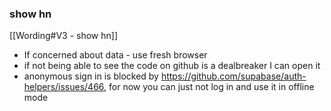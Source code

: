### show hn
 [[Wording#V3 - show hn]]

* If concerned about data - use fresh browser
* if not being able to see the code on github is a dealbreaker I can open it
* anonymous sign in is blocked by https://github.com/supabase/auth-helpers/issues/466, for now you can just not log in and use it in offline mode